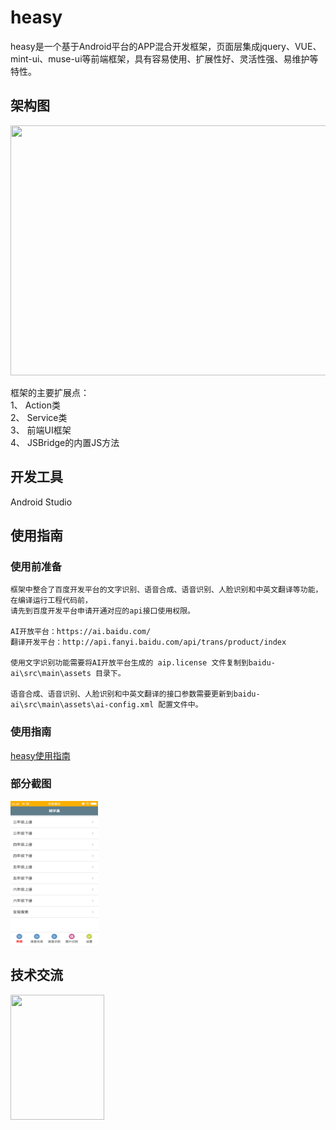 # heasy  
heasy是一个基于Android平台的APP混合开发框架，页面层集成jquery、VUE、mint-ui、muse-ui等前端框架，具有容易使用、扩展性好、灵活性强、易维护等特性。  

## 架构图   
<img src="blob/master/doc/design-pic.jpg" width="600" height="400"/> 

框架的主要扩展点：  
    1、	Action类  
    2、	Service类  
    3、	前端UI框架  
    4、	JSBridge的内置JS方法  

## 开发工具  
Android Studio  

## 使用指南  
### 使用前准备  
    框架中整合了百度开发平台的文字识别、语音合成、语音识别、人脸识别和中英文翻译等功能，在编译运行工程代码前，  
    请先到百度开发平台申请开通对应的api接口使用权限。  
    
	AI开放平台：https://ai.baidu.com/  
	翻译开发平台：http://api.fanyi.baidu.com/api/trans/product/index  

	使用文字识别功能需要将AI开放平台生成的 aip.license 文件复制到baidu-ai\src\main\assets 目录下。  
    
	语音合成、语音识别、人脸识别和中英文翻译的接口参数需要更新到baidu-ai\src\main\assets\ai-config.xml 配置文件中。  

### 使用指南  
<a href="blob/master/doc/heasy_guide.docx" target="_blank">heasy使用指南</a>  

### 部分截图  
<img src="doc/demo_img/01.png" width="140" height="230"/>

## 技术交流  
<img src="blob/master/doc/author.jpg" width="150" height="200"/>  
